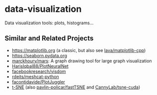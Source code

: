 # data-visualization
Data visualization tools: plots, histograms...

## Similar and Related Projects
- https://matplotlib.org (a classic, but also see [lava/matplotlib-cpp](https://github.com/lava/matplotlib-cpp))
- https://seaborn.pydata.org
- [marckhoury/mars](https://github.com/marckhoury/mars): A graph drawing tool for large graph visualization
- [HarisIqbal88/PlotNeuralNet](https://github.com/HarisIqbal88/PlotNeuralNet)
- [facebookresearch/visdom](https://github.com/facebookresearch/visdom)
- [rdeits/meshcat-python](https://github.com/rdeits/meshcat-python)
- [facontidavide/PlotJuggler](https://github.com/facontidavide/PlotJuggler)
- [t-SNE](https://lvdmaaten.github.io/tsne/) (also [pavlin-policar/fastTSNE](https://github.com/pavlin-policar/fastTSNE) and [CannyLab/tsne-cuda](https://github.com/CannyLab/tsne-cuda))
